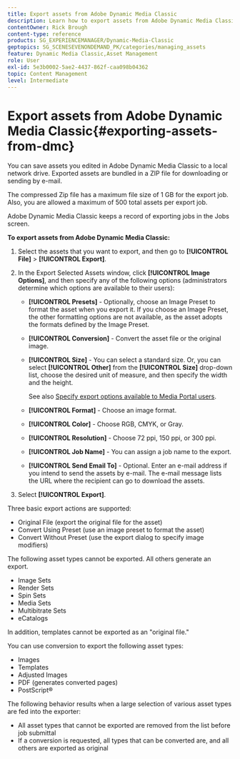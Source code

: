 ```yaml
---
title: Export assets from Adobe Dynamic Media Classic
description: Learn how to export assets from Adobe Dynamic Media Classic.
contentOwner: Rick Brough
content-type: reference
products: SG_EXPERIENCEMANAGER/Dynamic-Media-Classic
geptopics: SG_SCENESEVENONDEMAND_PK/categories/managing_assets
feature: Dynamic Media Classic,Asset Management
role: User
exl-id: 5e3b0002-5ae2-4437-862f-caa098b04362
topic: Content Management
level: Intermediate
---
```

# Export assets from Adobe Dynamic Media Classic{#exporting-assets-from-dmc}

You can save assets you edited in Adobe Dynamic Media Classic to a local network drive. Exported assets are bundled in a ZIP file for downloading or sending by e-mail.

The compressed Zip file has a maximum file size of 1 GB for the export job. Also, you are allowed a maximum of 500 total assets per export job.

Adobe Dynamic Media Classic keeps a record of exporting jobs in the Jobs screen.

**To export assets from Adobe Dynamic Media Classic:**

1. Select the assets that you want to export, and then go to **[!UICONTROL File]** > **[!UICONTROL Export]**. 
1. In the Export Selected Assets window, click **[!UICONTROL Image Options]**, and then specify any of the following options (administrators determine which options are available to their users):

   * **[!UICONTROL Presets]** - Optionally, choose an Image Preset to format the asset when you export it. If you choose an Image Preset, the other formatting options are not available, as the asset adopts the formats defined by the Image Preset.

   * **[!UICONTROL Conversion]** - Convert the asset file or the original image.

   * **[!UICONTROL Size]** - You can select a standard size. Or, you can select **[!UICONTROL Other]** from the **[!UICONTROL Size]** drop-down list, choose the desired unit of measure, and then specify the width and the height.

        See also [Specify export options available to Media Portal users](specifying-export-options-available-media.md#specifying_export_options_available_to_media_portal_users).

   * **[!UICONTROL Format]** - Choose an image format.

   * **[!UICONTROL Color]** - Choose RGB, CMYK, or Gray.

   * **[!UICONTROL Resolution]** - Choose 72 ppi, 150 ppi, or 300 ppi.

   * **[!UICONTROL Job Name]** - You can assign a job name to the export.

   * **[!UICONTROL Send Email To]** - Optional. Enter an e-mail address if you intend to send the assets by e-mail. The e-mail message lists the URL where the recipient can go to download the assets.

1. Select **[!UICONTROL Export]**.

Three basic export actions are supported:

* Original File (export the original file for the asset)
* Convert Using Preset (use an image preset to format the asset)
* Convert Without Preset (use the export dialog to specify image modifiers)

The following asset types cannot be exported. All others generate an export.

* Image Sets
* Render Sets
* Spin Sets
* Media Sets
* Multibitrate Sets
* eCatalogs

In addition, templates cannot be exported as an "original file."

You can use conversion to export the following asset types:

* Images
* Templates
* Adjusted Images
* PDF (generates converted pages)
* PostScript&reg;

The following behavior results when a large selection of various asset types are fed into the exporter:

* All asset types that cannot be exported are removed from the list before job submittal 
* If a conversion is requested, all types that can be converted are, and all others are exported as original
